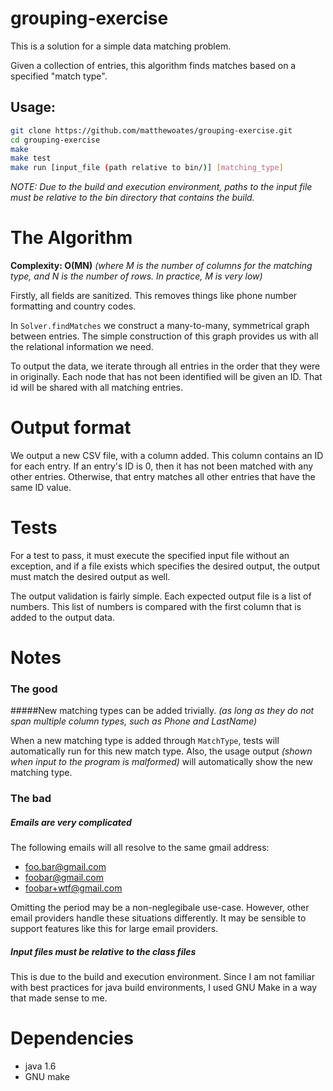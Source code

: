 grouping-exercise
=========
This is a solution for a simple data matching problem.

Given a collection of entries, this algorithm finds matches based on a specified "match type".

Usage:
--------------

```sh
git clone https://github.com/matthewoates/grouping-exercise.git
cd grouping-exercise
make
make test
make run [input_file (path relative to bin/)] [matching_type]
```
*NOTE: Due to the build and execution environment, paths to the input file must be relative to the bin directory that contains the build.*

# The Algorithm
**Complexity: O(MN)**
*(where M is the number of columns for the matching type, and N is the number of rows. In practice, M is very low)*

Firstly, all fields are sanitized. This removes things like phone number formatting and country codes.

In `Solver.findMatches` we construct a many-to-many, symmetrical graph between entries. The simple construction of this  graph provides us with all the relational information we need.

To output the data, we iterate through all entries in the order that they were in originally. Each node that has not been identified will be given an ID. That id will be shared with all matching entries.

# Output format
We output a new CSV file, with a column added. This column contains an ID for each entry. If an entry's ID is 0, then it has not been matched with any other entries. Otherwise, that entry matches all other entries that have the same ID value.

# Tests
For a test to pass, it must execute the specified input file without an exception, and if a file exists which specifies the desired output, the output must match the desired output as well.

The output validation is fairly simple. Each expected output file is a list of numbers. This list of numbers is compared with the first column that is added to the output data.


# Notes
### The good

#####New matching types can be added trivially.
*(as long as they do not span multiple column types, such as Phone and LastName)*

When a new matching type is added through `MatchType`, tests will automatically run for this new match type. Also, the usage output *(shown when input to the program is malformed)* will automatically show the new matching type.
### The bad

##### Emails are very complicated
The following emails will all resolve to the same gmail address:
* foo.bar@gmail.com
* foobar@gmail.com
* foobar+wtf@gmail.com

Omitting the period may be a non-neglegibale use-case. However, other email providers handle these situations differently. It may be sensible to support features like this for large email providers.

##### Input files must be relative to the class files
This is due to the build and execution environment. Since I am not familiar with best practices for java build environments, I used GNU Make in a way that made sense to me.


# Dependencies
* java 1.6
* GNU make
